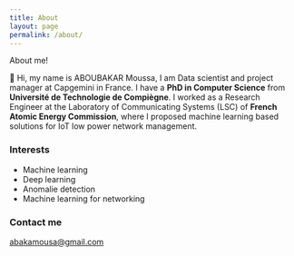 ```yaml
---
title: About
layout: page
permalink: /about/
---
```


About me!



:wave: Hi, my name is ABOUBAKAR Moussa, I am Data scientist and project manager at Capgemini in France. I have a **PhD in Computer Science** from **Université de Technologie de Compiègne**. I worked as a Research Engineer at the Laboratory of Communicating Systems (LSC) of **French Atomic Energy Commission**, where I proposed machine learning based solutions for IoT low power network management. 

### Interests
* Machine learning
* Deep learning
* Anomalie detection
* Machine learning for networking



### Contact me

[abakamousa@gmail.com](mailto:abakamousa@gmail.com)
